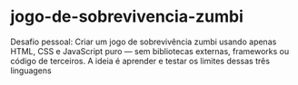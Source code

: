 # jogo-de-sobrevivencia-zumbi
Desafio pessoal: Criar um jogo de sobrevivência zumbi usando apenas HTML, CSS e JavaScript puro — sem bibliotecas externas, frameworks ou código de terceiros. A ideia é aprender e testar os limites dessas três linguagens
